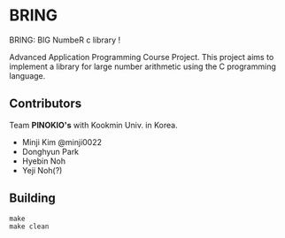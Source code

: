# BRING
BRING: BIG NumbeR c library !

Advanced Application Programming Course Project. This project aims to implement a library for large number arithmetic using the C programming language.

## Contributors

Team **PINOKIO's** with Kookmin Univ. in Korea.
- Minji Kim @minji0022
- Donghyun Park
- Hyebin Noh
- Yeji Noh(?)

## Building
```
make
make clean
```
